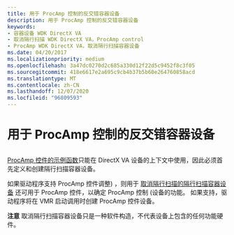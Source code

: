 ```yaml
---
title: 用于 ProcAmp 控制的反交错容器设备
description: 用于 ProcAmp 控制的反交错容器设备
keywords:
- 容器设备 WDK DirectX VA
- 取消隔行扫描 WDK DirectX VA，ProcAmp control
- ProcAmp WDK DirectX VA，取消隔行扫描容器设备
ms.date: 04/20/2017
ms.localizationpriority: medium
ms.openlocfilehash: 3a47dc0270d2c685a330d12f22d5c9452f8c3f05
ms.sourcegitcommit: 418e6617e2a695c9cb4b37b5b60e264760858acd
ms.translationtype: MT
ms.contentlocale: zh-CN
ms.lasthandoff: 12/07/2020
ms.locfileid: "96809593"
---
```

# <a name="deinterlace-container-device-for-procamp-control"></a>用于 ProcAmp 控制的反交错容器设备


## <span id="ddk_deinterlace_container_device_for_procamp_control_gg"></span><span id="DDK_DEINTERLACE_CONTAINER_DEVICE_FOR_PROCAMP_CONTROL_GG"></span>


[ProcAmp 控件的示例函数](sample-functions-for-procamp-control.md)只能在 DirectX VA 设备的上下文中使用，因此必须首先定义和创建隔行扫描容器设备。

如果驱动程序支持 ProcAmp 控件调整) ，则用于 [取消隔行扫描的隔行扫描容器设备](deinterlace-container-device-for-deinterlacing.md) 还可用于 ProcAmp 控件，以确定 ProcAmp 控制 (设备的功能。 如果支持，驱动程序将在 VMR 启动调用时创建 ProcAmp 控件设备。

**注意**   取消隔行扫描容器设备只是一种软件构造，不代表设备上包含的任何功能硬件。

 

 

 





